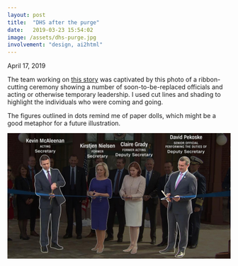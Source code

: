 ```yaml
---
layout: post
title:  "DHS after the purge"
date:   2019-03-23 15:54:02
image: /assets/dhs-purge.jpg
involvement: "design, ai2html"
---
```


<p class="date" markdown="1">
April 17, 2019
</p>

The team working on [this story](https://www.cnn.com/2019/04/17/politics/inside-dhs-after-the-purge/index.html) was captivated by this photo of a ribbon-cutting ceremony showing a number of soon-to-be-replaced officials and acting or otherwise temporary leadership. I used cut lines and shading to highlight the individuals who were coming and going.

The figures outlined in dots remind me of paper dolls, which might be a good metaphor for a future illustration.


[![Illustration of Kirstjen Nielsen and Claire Grady with their replacements, Kevin McAleenan and David Pekoske.](/assets/dhs-purge.jpg)](https://www.cnn.com/2019/04/17/politics/inside-dhs-after-the-purge/index.html)

